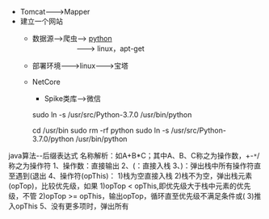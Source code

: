 * Tomcat--->Mapper
* 建立一个网站
    * 数据源-->爬虫--> [python](https://www.cnblogs.com/happymeng/)
                <br>&nbsp;&nbsp;&nbsp;&nbsp;&nbsp;&nbsp;&nbsp;&nbsp;&nbsp;&nbsp;&nbsp;&nbsp;&nbsp;&nbsp;&nbsp;&nbsp;&nbsp;   &nbsp;&nbsp;&nbsp;&nbsp;--->
                linux，apt-get
    * 部署环境--->linux--->宝塔
    * NetCore
        * Spike类库-->微信


        sudo ln -s /usr/src/Python-3.7.0 /usr/bin/python


        cd /usr/bin
        sudo rm -rf python
        sudo ln -s  /usr/src/Python-3.7.0/python /usr/bin/python


java算法--后缀表达式
名称解析：如A+B*C；其中A、B、C称之为操作数，+-`*`/称之为操作符
1、操作数：直接输出
2、(：直接入栈
3、)：弹出栈中所有操作符直至遇到(退出
4、操作符(opThis)：
    1)栈为空直接入栈
    2)栈不为空，弹出栈元素(opTop)，比较优先级，如果
        1)opTop < opThis,即优先级大于栈中元素的优先级，不管
        2)opTop >= opThis，输出opTop，循环直至优先级不满足条件或(
        3)推入opThis
5、没有更多项时，弹出所有